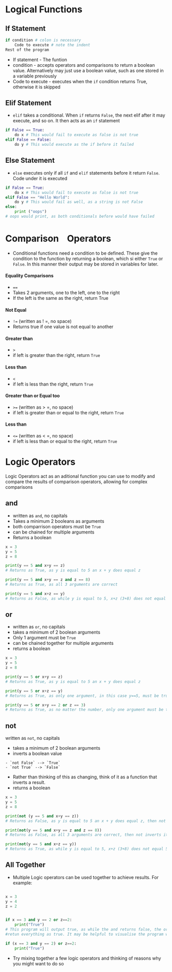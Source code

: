 <!-- Tags: #if #elif #else #logic #loops #conditionals -->


# Logical Functions
## If Statement
```python
if condition # colon is necessary
	Code to execute # note the indent
Rest of the program
```
- If statement - The funtion
- condition - accepts operators and comparisons to return a boolean value. Alternatively may just use a boolean value, such as one stored in a variable previously
- Code to execute - executes when the `if` condition returns True, otherwise it is skipped
## Elif Statement
- `elif` takes a conditional. When `if` returns `False`, the next elif after it may execute, and so on. It then acts as an `if` statement
```python
if False == True:
	do x # This would fail to execute as false is not true
elif False == False:
	do y # This would execute as the if before it failed
```
## Else Statement
- `else` executes only if all `if` and `elif` statements before it return `False`. Code under it is executed
```python
if False == True:
	do x # This would fail to execute as false is not true
elif False == "Hello World":
	do y # This would fail as well, as a string is not False
else:
	print ("oops")
# oops would print, as both conditionals before would have failed
```
# ComparisonㅤOperators

- Conditional functions need a condition to be defined. These give the condition to the function by returning a boolean, which si either `True` or `False`. In this manner their output may be stored in variables for later.

#### Equality Comparisons
- `==`
- Takes 2 arguments, one to the left, one to the right
- If the left is the same as the right, return True
<!-- No space comments are for those using obsidian. Since I recognize the vast majority of you are vieing this through github, I figured it should be for you first -->
#### Not Equal
- `!=` (written as ! =, no space)
- Returns true if one value is not equal to another

#### Greater than
- `>`
- if left is greater than the right, return `True`

#### Less than
- `<`
- if left is less than the right, return `True`

#### Greater than or Equal too
- `>=` (written as > =, no space)
- if left is greater than or equal to the right, return `True`

#### Less than
- `<=` (written as < =, no space)
- if left is less than or equal to the right, return `True`



# Logic Operators
Logic Operators act as an aditional function you can use to modify and compare the results of comparison operators, allowing for complex comparisons

## and
- written as `and`, no capitals
- Takes a minimum 2 booleans as arguments
- both comparrison operators must be `True`
- can be chained for multiple arguments
- Returns a boolean
```python
x = 3
y = 5
z = 8

print(y == 5 and x+y == z)
# Returns as True, as y is equal to 5 an x + y does equal z

print(y == 5 and x+y == z and z == 8)
# Returns as True, as all 3 arguments are correct

print(y == 5 and x+z == y)
# Returns as False, as while y is equal to 5, x+z (3+8) does not equal 5
```
## or
- written as `or`, no capitals
- takes a minimum of 2 boolean arguments
- Only 1 argument must be `True`
- can be chained together for multiple arguments
- returns a boolean
```python
x = 3
y = 5
z = 8

print(y == 5 or x+y == z)
# Returns as True, as y is equal to 5 an x + y does equal z

print(y == 5 or x+z == y)
# Returns as True, as only one argument, in this case y==5, must be true

print(y == 5 or x+y == 2 or z == 3)
# Returns as True, as no matter the number, only one argument must be true
```

 ## not
 written as `not`, no capitals
- takes a minimum of 2 boolean arguments
- inverts a boolean value
<!-- think of truth in python as a `binary` system, hehe-->
	- `not False` --> `True`
	- `not True` --> `False`
- Rather than thinking of this as changing, think of it as a function that inverts a result.
- returns a boolean
```python
x = 3
y = 5
z = 8

print(not (y == 5 and x+y == z))
# Returns as False, as y is equal to 5 an x + y does equal z, then not inverts it

print(not(y == 5 and x+y == z and z == 8))
# Returns as False, as all 3 arguments are correct, then not inverts it

print(not(y == 5 and x+z == y))
# Returns as True, as while y is equal to 5, x+z (3+8) does not equal 5, then not inverts it
```

## All Together
- Multiple Logic operators can be used together to achieve results. For example:

```python

x = 3
y = 4
z = 2


if x == 3 and y == 2 or z==2:
	print("True")
# This program will output true, as while the and returns false, the or has a succesful argument, and will 
#retun everything as true. It may be helpful to visualise the program with parenthases like so:

if (x == 3 and y == 2) or z==2:
	print("True")

```

- Try mixing together a few logic operators and thinking of reasons why you might want to do so